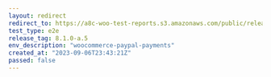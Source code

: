 ```yaml
---
layout: redirect
redirect_to: https://a8c-woo-test-reports.s3.amazonaws.com/public/release/8.1.0-a.5/woocommerce-paypal-payments/e2e/index.html
test_type: e2e
release_tag: 8.1.0-a.5
env_description: "woocommerce-paypal-payments"
created_at: "2023-09-06T23:43:21Z"
passed: false
---
```

